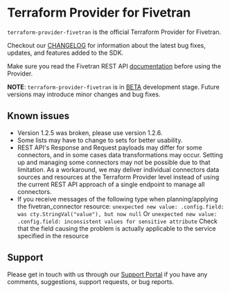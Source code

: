 # Terraform Provider for Fivetran

`terraform-provider-fivetran` is the official Terraform Provider for Fivetran. 

Checkout our [CHANGELOG](CHANGELOG.md) for information about the latest bug fixes, updates, and features added to the SDK. 

Make sure you read the Fivetran REST API [documentation](https://fivetran.com/docs/rest-api) before using the Provider.

**NOTE**: `terraform-provider-fivetran` is in [BETA](https://en.wikipedia.org/wiki/Software_release_life_cycle#Beta) development stage. Future versions may introduce minor changes and bug fixes. 

## Known issues

- Version 1.2.5 was broken, please use version 1.2.6.
- Some lists may have to change to sets for better usability.
- REST API's Response and Request payloads may differ for some connectors, and in some cases data transformations may occur. Setting up and managing some connectors may not be possible due to that limitation. As a workaround, we may deliver individual connectors data sources and resources at the Terraform Provider level instead of using the current REST API approach of a single endpoint to manage all connectors.
- If you receive messages of the following type when planning/applying the fivetran_connector resource:
`unexpected new value: .config.field: was cty.StringVal("value"), but now null`
Or
`unexpected new value: .config.field: inconsistent values for sensitive attribute`
Check that the field causing the problem is actually applicable to the service specified in the resource

## Support

Please get in touch with us through our [Support Portal](https://support.fivetran.com/) if you 
have any comments, suggestions, support requests, or bug reports.  
